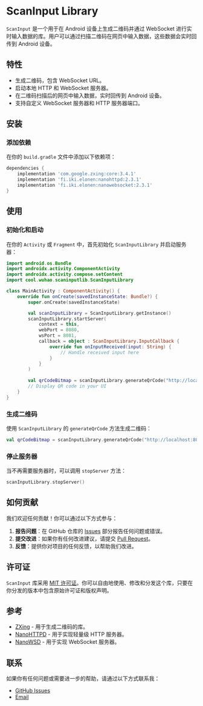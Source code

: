
# ScanInput Library

`ScanInput` 是一个用于在 Android 设备上生成二维码并通过 WebSocket 进行实时输入数据的库。用户可以通过扫描二维码在网页中输入数据，这些数据会实时回传到 Android 设备。

## 特性

- 生成二维码，包含 WebSocket URL。
- 启动本地 HTTP 和 WebSocket 服务器。
- 在二维码扫描后的网页中输入数据，实时回传到 Android 设备。
- 支持自定义 WebSocket 服务器和 HTTP 服务器端口。

## 安装

### 添加依赖

在你的 `build.gradle` 文件中添加以下依赖项：

```groovy
dependencies {
    implementation 'com.google.zxing:core:3.4.1'
    implementation 'fi.iki.elonen:nanohttpd:2.3.1'
    implementation 'fi.iki.elonen:nanowebsocket:2.3.1'
}
```

## 使用

### 初始化和启动

在你的 `Activity` 或 `Fragment` 中，首先初始化 `ScanInputLibrary` 并启动服务器：

```kotlin
import android.os.Bundle
import androidx.activity.ComponentActivity
import androidx.activity.compose.setContent
import cool.wuhao.scaninputlib.ScanInputLibrary

class MainActivity : ComponentActivity() {
    override fun onCreate(savedInstanceState: Bundle?) {
        super.onCreate(savedInstanceState)

        val scanInputLibrary = ScanInputLibrary.getInstance()
        scanInputLibrary.startServer(
            context = this,
            webPort = 8080,
            wsPort = 8081,
            callback = object : ScanInputLibrary.InputCallback {
                override fun onInputReceived(input: String) {
                    // Handle received input here
                }
            }
        )
        
        val qrCodeBitmap = scanInputLibrary.generateQrCode("http://localhost:8080")
        // Display QR code in your UI
    }
}
```

### 生成二维码

使用 `ScanInputLibrary` 的 `generateQrCode` 方法生成二维码：

```kotlin
val qrCodeBitmap = scanInputLibrary.generateQrCode("http://localhost:8080")
```

### 停止服务器

当不再需要服务器时，可以调用 `stopServer` 方法：

```kotlin
scanInputLibrary.stopServer()
```

## 如何贡献

我们欢迎任何贡献！你可以通过以下方式参与：

1. **报告问题**：在 GitHub 仓库的 [Issues](https://github.com/haowu77/ScanInput/issues) 部分报告任何问题或错误。
2. **提交改进**：如果你有任何改进建议，请提交 [Pull Request](https://github.com/haowu77/ScanInput/pulls)。
3. **反馈**：提供你对项目的任何反馈，以帮助我们改进。

## 许可证

`ScanInput` 库采用 [MIT 许可证](LICENSE)。你可以自由地使用、修改和分发这个库，只要在你分发的版本中包含原始许可证和版权声明。

## 参考

- [ZXing](https://github.com/zxing/zxing) - 用于生成二维码的库。
- [NanoHTTPD](https://github.com/NanoHttpd/nanohttpd) - 用于实现轻量级 HTTP 服务器。
- [NanoWSD](https://github.com/NanoHttpd/nanowebsocket) - 用于实现 WebSocket 服务器。

## 联系

如果你有任何问题或需要进一步的帮助，请通过以下方式联系我：

- [GitHub Issues](https://github.com/haowu77/ScanInput/issues)
- [Email](mailto:hao.wu77@outlook.com)
